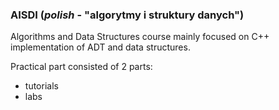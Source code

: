### AISDI (_polish_ - "algorytmy i struktury danych")

Algorithms and Data Structures course mainly focused on C++ implementation of ADT and data structures.

Practical part consisted of 2 parts:
- tutorials
- labs
